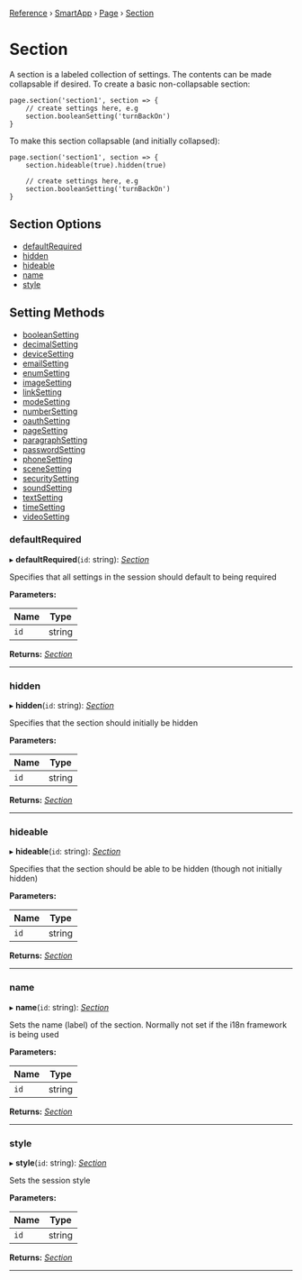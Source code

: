 [Reference](../README.md) › [SmartApp](_smart_app_d_.smartapp.md) › [Page](_pages_page_d_.page.md) › [Section](_pages_section_d_.section.md)
# Section

A section is a labeled collection of settings. The contents can be made collapsable if desired.
To create a basic non-collapsable section:
```
page.section('section1', section => {
    // create settings here, e.g
    section.booleanSetting('turnBackOn')
}
```
To make this section collapsable (and initially collapsed):
```
page.section('section1', section => {
    section.hideable(true).hidden(true)

    // create settings here, e.g
    section.booleanSetting('turnBackOn')
}
```

## Section Options

* [defaultRequired](_pages_section_d_.section.md#defaultrequired)
* [hidden](_pages_section_d_.section.md#hidden)
* [hideable](_pages_section_d_.section.md#hideable)
* [name](_pages_section_d_.section.md#name)
* [style](_pages_section_d_.section.md#style)

## Setting Methods
* [booleanSetting](_pages_boolean_setting_d_.booleansetting.md)
* [decimalSetting](_pages_decimal_setting_d_.decimalsetting.md)
* [deviceSetting](_pages_device_setting_d_.devicesetting.md)
* [emailSetting](_pages_email_setting_d_.emailsetting.md)
* [enumSetting](_pages_enum_setting_d_.enumsetting.md)
* [imageSetting](_pages_image_setting_d_.imagesetting.md)
* [linkSetting](_pages_link_setting_d_.linksetting.md)
* [modeSetting](_pages_mode_setting_d_.modesetting.md)
* [numberSetting](_pages_number_setting_d_.numbersetting.md)
* [oauthSetting](_pages_oauth_setting_d_.oauthsetting.md)
* [pageSetting](_pages_page_setting_d_.pagesetting.md)
* [paragraphSetting](_pages_paragraph_setting_d_.paragraphsetting.md)
* [passwordSetting](_pages_password_setting_d_.passwordsetting.md)
* [phoneSetting](_pages_phone_setting_d_.phonesetting.md)
* [sceneSetting](_pages_scene_setting_d_.scenesetting.md)
* [securitySetting](_pages_security_setting_d_.securitysetting.md)
* [soundSetting](_pages_sound_setting_d_.soundsetting.md)
* [textSetting](_pages_text_setting_d_.textsetting.md)
* [timeSetting](_pages_time_setting_d_.timesetting.md)
* [videoSetting](_pages_video_setting_d_.videosetting.md)

###  defaultRequired

▸ **defaultRequired**(`id`: string): *[Section](_pages_section_d_.section.md)*

Specifies that all settings in the session should default to being required

**Parameters:**

Name | Type |
------ | ------ |
`id` | string |

**Returns:** *[Section](_pages_section_d_.section.md)*

___

###  hidden

▸ **hidden**(`id`: string): *[Section](_pages_section_d_.section.md)*

Specifies that the section should initially be hidden

**Parameters:**

Name | Type |
------ | ------ |
`id` | string |

**Returns:** *[Section](_pages_section_d_.section.md)*

___

###  hideable

▸ **hideable**(`id`: string): *[Section](_pages_section_d_.section.md)*

Specifies that the section should be able to be hidden (though not initially hidden)

**Parameters:**

Name | Type |
------ | ------ |
`id` | string |

**Returns:** *[Section](_pages_section_d_.section.md)*

___

###  name

▸ **name**(`id`: string): *[Section](_pages_section_d_.section.md)*

Sets the name (label) of the section. Normally not set if the i18n framework is being used

**Parameters:**

Name | Type |
------ | ------ |
`id` | string |

**Returns:** *[Section](_pages_section_d_.section.md)*

___

###  style

▸ **style**(`id`: string): *[Section](_pages_section_d_.section.md)*

Sets the session style

**Parameters:**

Name | Type |
------ | ------ |
`id` | string |

**Returns:** *[Section](_pages_section_d_.section.md)*

___

